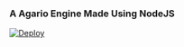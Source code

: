 ### A Agario Engine Made Using NodeJS
<a href="https://heroku.com/deploy?template=http://github.com/WickedTree/Agario-clone/tree/main" target="_blank">
  <img src="https://www.herokucdn.com/deploy/button.svg" alt="Deploy">
</a>

